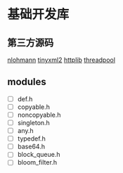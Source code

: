 # 基础开发库

## 第三方源码

[nlohmann](https://github.com/nlohmann/json)
[tinyxml2](https://github.com/leethomason/tinyxml2)
[httplib](https://github.com/yhirose/cpp-httplib)
[threadpool](https://github.com/lzpong/)

## modules

- [ ] def.h
- [ ] copyable.h
- [ ] noncopyable.h
- [ ] singleton.h
- [ ] any.h
- [ ] typedef.h
- [ ] base64.h
- [ ] block_queue.h
- [ ] bloom_filter.h